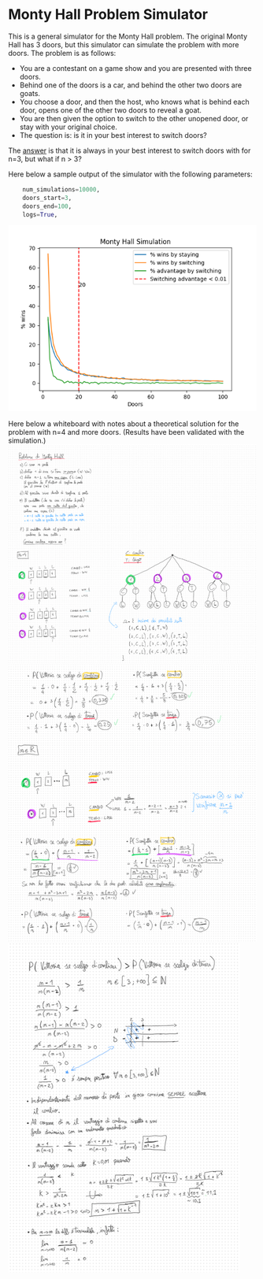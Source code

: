 # Monty Hall Problem Simulator
This is a general simulator for the Monty Hall problem.
The original Monty Hall has 3 doors, but this simulator can simulate the problem with more doors.
The problem is as follows:
- You are a contestant on a game show and you are presented with three doors.
- Behind one of the doors is a car, and behind the other two doors are goats.
- You choose a door, and then the host, who knows what is behind each door, opens one of the other two doors to reveal 
  a goat.
- You are then given the option to switch to the other unopened door, or stay with your original choice.
- The question is: is it in your best interest to switch doors?

The [answer](https://en.wikipedia.org/wiki/Monty_Hall_problem) is that it is always in your best interest to switch doors with for n=3, but what if n > 3?


Here below a sample output of the simulator with the following parameters:
```python
    num_simulations=10000,
    doors_start=3,
    doors_end=100,
    logs=True,
```
![sample_results.png](img/sample_results.png)

Here below a whiteboard with notes about a theoretical solution for the problem with n=4 and more doors.
(Results have been validated with the simulation.)
![img.png](img/img.png)<br>
![img_1.png](img/img_1.png)<br>
![img_2.png](img/img_2.png)<br>
